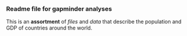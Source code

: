 ### Readme file for gapminder analyses

This is an **assortment** of *files* and *data* that describe the population 
and GDP of countries around the world.
